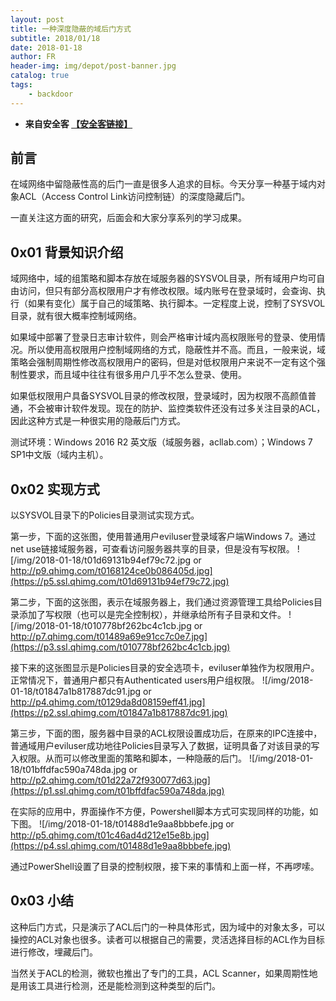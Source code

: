 ```yaml
---
layout: post
title: 一种深度隐蔽的域后门方式
subtitle: 2018/01/18
date: 2018-01-18
author: FR
header-img: img/depot/post-banner.jpg
catalog: true
tags:
    - backdoor
---
```


- **来自安全客 [【安全客链接】](https://www.anquanke.com/post/id/87096)**

## 前言
在域网络中留隐蔽性高的后门一直是很多人追求的目标。今天分享一种基于域内对象ACL（Access Control Link访问控制链）的深度隐藏后门。

一直关注这方面的研究，后面会和大家分享系列的学习成果。

## 0x01 背景知识介绍
域网络中，域的组策略和脚本存放在域服务器的SYSVOL目录，所有域用户均可自由访问，但只有部分高权限用户才有修改权限。域内账号在登录域时，会查询、执行（如果有变化）属于自己的域策略、执行脚本。一定程度上说，控制了SYSVOL目录，就有很大概率控制域网络。

如果域中部署了登录日志审计软件，则会严格审计域内高权限账号的登录、使用情况。所以使用高权限用户控制域网络的方式，隐蔽性并不高。而且，一般来说，域策略会强制周期性修改高权限用户的密码，但是对低权限用户来说不一定有这个强制性要求，而且域中往往有很多用户几乎不怎么登录、使用。

如果低权限用户具备SYSVOL目录的修改权限，登录域时，因为权限不高颜值普通，不会被审计软件发现。现在的防护、监控类软件还没有过多关注目录的ACL，因此这种方式是一种很实用的隐蔽后门方式。

测试环境：Windows 2016 R2 英文版（域服务器，acllab.com）；Windows 7 SP1中文版（域内主机）。

## 0x02 实现方式
以SYSVOL目录下的Policies目录测试实现方式。

第一步，下面的这张图，使用普通用户eviluser登录域客户端Windows 7。通过net use链接域服务器，可查看访问服务器共享的目录，但是没有写权限。
![/img/2018-01-18/t01d69131b94ef79c72.jpg or  http://p9.qhimg.com/t0168124ce0b086405d.jpg](https://p5.ssl.qhimg.com/t01d69131b94ef79c72.jpg)

第二步，下面的这张图，表示在域服务器上，我们通过资源管理工具给Policies目录添加了写权限（也可以是完全控制权），并继承给所有子目录和文件。
![/img/2018-01-18/t010778bf262bc4c1cb.jpg or http://p7.qhimg.com/t01489a69e91cc7c0e7.jpg](https://p3.ssl.qhimg.com/t010778bf262bc4c1cb.jpg)

接下来的这张图显示是Policies目录的安全选项卡，eviluser单独作为权限用户。正常情况下，普通用户都只有Authenticated users用户组权限。
![/img/2018-01-18/t01847a1b817887dc91.jpg or http://p4.qhimg.com/t0129da8d08159eff41.jpg](https://p2.ssl.qhimg.com/t01847a1b817887dc91.jpg)

第三步，下面的图，服务器中目录的ACL权限设置成功后，在原来的IPC连接中，普通域用户eviluser成功地往Policies目录写入了数据，证明具备了对该目录的写入权限。从而可以修改里面的策略和脚本，一种隐蔽的后门。
![/img/2018-01-18/t01bffdfac590a748da.jpg or http://p2.qhimg.com/t01d22a72f930077d63.jpg](https://p1.ssl.qhimg.com/t01bffdfac590a748da.jpg)

在实际的应用中，界面操作不方便，Powershell脚本方式可实现同样的功能，如下图。
![/img/2018-01-18/t01488d1e9aa8bbbefe.jpg or http://p5.qhimg.com/t01c46ad4d212e15e8b.jpg](https://p4.ssl.qhimg.com/t01488d1e9aa8bbbefe.jpg)

通过PowerShell设置了目录的控制权限，接下来的事情和上面一样，不再啰嗦。

## 0x03 小结
这种后门方式，只是演示了ACL后门的一种具体形式，因为域中的对象太多，可以操控的ACL对象也很多。读者可以根据自己的需要，灵活选择目标的ACL作为目标进行修改，埋藏后门。

当然关于ACL的检测，微软也推出了专门的工具，ACL Scanner，如果周期性地是用该工具进行检测，还是能检测到这种类型的后门。
